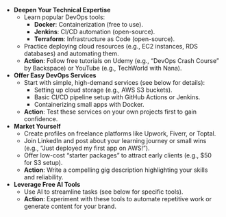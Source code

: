 - **Deepen Your Technical Expertise**
    - Learn popular DevOps tools:
        - **Docker**: Containerization (free to use).
        - **Jenkins**: CI/CD automation (open-source).
        - **Terraform**: Infrastructure as Code (open-source).
    - Practice deploying cloud resources (e.g., EC2 instances, RDS databases) and automating them.
    - **Action**: Follow free tutorials on Udemy (e.g., “DevOps Crash Course” by Backspace) or YouTube (e.g., TechWorld with Nana).
- **Offer Easy DevOps Services**
    - Start with simple, high-demand services (see below for details):
        - Setting up cloud storage (e.g., AWS S3 buckets).
        - Basic CI/CD pipeline setup with GitHub Actions or Jenkins.
        - Containerizing small apps with Docker.
    - **Action**: Test these services on your own projects first to gain confidence.
- **Market Yourself**
    - Create profiles on freelance platforms like Upwork, Fiverr, or Toptal.
    - Join LinkedIn and post about your learning journey or small wins (e.g., “Just deployed my first app on AWS!”).
    - Offer low-cost “starter packages” to attract early clients (e.g., $50 for S3 setup).
    - **Action**: Write a compelling gig description highlighting your skills and reliability.
- **Leverage Free AI Tools**
    - Use AI to streamline tasks (see below for specific tools).
    - **Action**: Experiment with these tools to automate repetitive work or generate content for your brand.